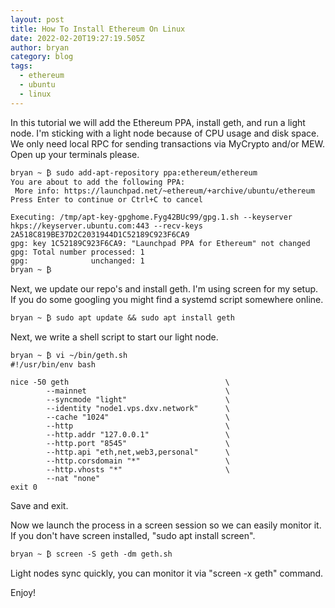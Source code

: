 ```yaml
---
layout: post
title: How To Install Ethereum On Linux
date: 2022-02-20T19:27:19.505Z
author: bryan
category: blog
tags:
  - ethereum
  - ubuntu
  - linux
---
```

In this tutorial we will add the Ethereum PPA, install geth, and run a light node. I'm sticking with a light node because of CPU usage and disk space. We only need local RPC for sending transactions via MyCrypto and/or MEW. Open up your terminals please.

```
bryan ~ ₿ sudo add-apt-repository ppa:ethereum/ethereum
You are about to add the following PPA:
 More info: https://launchpad.net/~ethereum/+archive/ubuntu/ethereum
Press Enter to continue or Ctrl+C to cancel

Executing: /tmp/apt-key-gpghome.Fyg42BUc99/gpg.1.sh --keyserver hkps://keyserver.ubuntu.com:443 --recv-keys 2A518C819BE37D2C2031944D1C52189C923F6CA9
gpg: key 1C52189C923F6CA9: "Launchpad PPA for Ethereum" not changed
gpg: Total number processed: 1
gpg:              unchanged: 1
bryan ~ ₿
```

Next, we update our repo's and install geth. I'm using screen for my setup. If you do some googling you might find a systemd script somewhere online.

```
bryan ~ ₿ sudo apt update && sudo apt install geth
```

Next, we write a shell script to start our light node.

```
bryan ~ ₿ vi ~/bin/geth.sh
#!/usr/bin/env bash

nice -50 geth                                   \
        --mainnet                               \
		--syncmode "light"                      \
		--identity "node1.vps.dxv.network"      \
		--cache "1024"                          \
		--http                                  \
		--http.addr "127.0.0.1"                 \
		--http.port "8545"                      \
		--http.api "eth,net,web3,personal"      \
		--http.corsdomain "*"                   \
		--http.vhosts "*"                       \
		--nat "none"
exit 0
```

Save and exit.

Now we launch the process in a screen session so we can easily monitor it. If you don't have screen installed, "sudo apt install screen".

```
bryan ~ ₿ screen -S geth -dm geth.sh
```

Light nodes sync quickly, you can monitor it via "screen -x geth" command.

Enjoy!